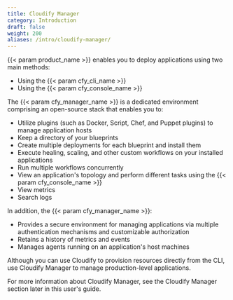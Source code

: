 ```yaml
---
title: Cloudify Manager
category: Introduction
draft: false
weight: 200
aliases: /intro/cloudify-manager/
---
```


{{< param product_name >}} enables you to deploy applications using two main methods:

* Using the {{< param cfy_cli_name >}}
* Using the {{< param cfy_console_name >}}

The {{< param cfy_manager_name >}} is a dedicated environment comprising an open-source stack that enables you to:

* Utilize plugins (such as Docker, Script, Chef, and Puppet plugins) to manage application hosts
* Keep a directory of your blueprints
* Create multiple deployments for each blueprint and install them
* Execute healing, scaling, and other custom workflows on your installed applications
* Run multiple workflows concurrently
* View an application's topology and perform different tasks using the {{< param cfy_console_name >}}
* View metrics
* Search logs

In addition, the {{< param cfy_manager_name >}}:

* Provides a secure environment for managing applications via multiple authentication mechanisms and customizable authorization
* Retains a history of metrics and events
* Manages agents running on an application's host machines

Although you can use Cloudify to provision resources directly from the CLI, use Cloudify Manager to manage production-level applications.

For more information about Cloudify Manager, see the Cloudify Manager section later in this user's guide.
